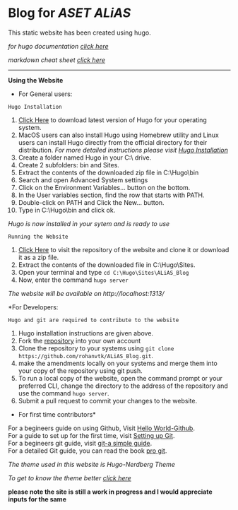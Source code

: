 # Blog for *ASET ALiAS*


This static website has been created using hugo.

*for hugo documentation [click here](https://gohugo.io/documentation/)*

*markdown cheat sheet [click here](https://github.com/adam-p/markdown-here/wiki/Markdown-Cheatsheet#code)*

---
**Using the Website**

* For General users:

`Hugo Installation`
1) [Click Here](https://github.com/gohugoio/hugo/releases) to  download latest version of Hugo for your operating system.
2) MacOS users can also  install Hugo using Homebrew utility and Linux users can install Hugo directly from the official directory for their distribution.
*For more detailed instructions please visit [Hugo Installation](https://gohugo.io/getting-started/installing)*
3)  Create a folder named Hugo in your C:\ drive.
4) Create 2 subfolders: bin and Sites.
5) Extract the contents of the downloaded zip file in C:\Hugo\bin
6) Search and open  Advanced System settings
7) Click on the Environment Variables… button on the bottom.
8) In the User variables section, find the row that starts with PATH.
9) Double-click on PATH and Click the New… button.
10) Type in C:\Hugo\bin and click ok.

*Hugo is now installed in your sytem and is ready to use*

`Running the Website`

1) [Click Here](https://github.com/rohanvtk/ALiAS_Blog/) to visit the repository of the website and clone it or download it as a zip file.
2) Extract the contents of the downloaded file in C:\Hugo\Sites.
3) Open your terminal and type `cd C:\Hugo\Sites\ALiAS_Blog`
4) Now, enter the command `hugo server`

*The website will be available on http://localhost:1313/*


*For Developers:

`Hugo and git are required to contribute to the website`

1) Hugo installation instructions are given above.
2) Fork the [repository](https://github.com/rohanvtk/ALiAS_Blog/) into your own account
3) Clone the repository to your systems using `git clone https://github.com/rohanvtk/ALiAS_Blog.git`.
4) make the amendments locally on your systems and merge them into your copy of the repository using git push.
5) To run a local copy of the website, open the command prompt or your preferred CLI, change the directory to the address of the repository and use the command `hugo server`.
6) Submit a pull request to commit your changes to the website.

* For first time contributors*

For a begineers guide on using Github, Visit [Hello World-Github](https://guides.github.com/activities/hello-world/).<br/>
For a guide to set up for the first time, visit [Setting up Git](https://git-scm.com/book/en/v2/Getting-Started-First-Time-Git-Setup).<br/>
For a begineers git guide, visit [git-a simple guide](http://rogerdudler.github.io/git-guide/).<br/>
For a detailed Git guide, you can read the book [pro git](https://git-scm.com/book/en/v2).  <br/>


*The theme used in this website is Hugo-Nerdberg Theme*

*To get to know the theme better [click here](https://github.com/appernetic/hugo-nederburg-theme/)*




__please note the site is still a work in progress and I would appreciate inputs for the same__
